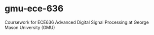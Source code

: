 # gmu-ece-636
Coursework for ECE636 Advanced Digital Signal Processing at George Mason University (GMU)

